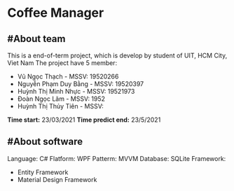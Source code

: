 # Coffee Manager
## #About team
This is a end-of-term project, which is develop by student of UIT, HCM City, Viet Nam
The project have 5 member:
- Vũ Ngọc Thạch - MSSV: 19520266
- Nguyễn Phạm Duy Bằng - MSSV: 19520397
- Huỳnh Thị Minh Nhực - MSSV: 19521973
- Đoàn Ngọc Lãm - MSSV: 1952
- Huỳnh Thị Thủy Tiên - MSSV: 

__Time start:__ 23/03/2021
__Time predict end:__ 23/5/2021

## #About software
Language: C#
Flatform: WPF
Patterm: MVVM
Database: SQLite
Framework:
- Entity Framework
- Material Design Framework
